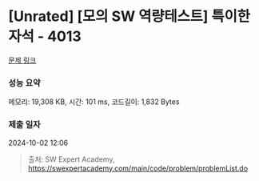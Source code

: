# [Unrated] [모의 SW 역량테스트] 특이한 자석 - 4013 

[문제 링크](https://swexpertacademy.com/main/code/problem/problemDetail.do?contestProbId=AWIeV9sKkcoDFAVH) 

### 성능 요약

메모리: 19,308 KB, 시간: 101 ms, 코드길이: 1,832 Bytes

### 제출 일자

2024-10-02 12:06



> 출처: SW Expert Academy, https://swexpertacademy.com/main/code/problem/problemList.do